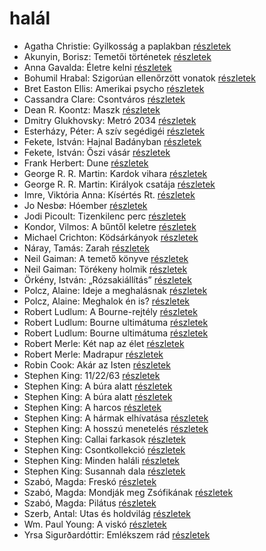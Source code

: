 # halál

- Agatha Christie: Gyilkosság a paplakban [részletek](_details/%7Bopf.creator%7D.md#id_68)
- Akunyin, Borisz: Temetői történetek [részletek](_details/%7Bopf.creator%7D.md#id_714)
- Anna Gavalda: Életre kelni [részletek](_details/%7Bopf.creator%7D.md#id_1303)
- Bohumil Hrabal: Szigorúan ellenőrzött vonatok [részletek](_details/%7Bopf.creator%7D.md#id_449)
- Bret Easton Ellis: Amerikai psycho [részletek](_details/%7Bopf.creator%7D.md#id_1446)
- Cassandra Clare: Csontváros [részletek](_details/%7Bopf.creator%7D.md#id_635)
- Dean R. Koontz: Maszk [részletek](_details/%7Bopf.creator%7D.md#id_1101)
- Dmitry Glukhovsky: Metró 2034 [részletek](_details/%7Bopf.creator%7D.md#id_355)
- Esterházy, Péter: A szív segédigéi [részletek](_details/%7Bopf.creator%7D.md#id_1020)
- Fekete, István: Hajnal Badányban [részletek](_details/%7Bopf.creator%7D.md#id_729)
- Fekete, István: Őszi vásár [részletek](_details/%7Bopf.creator%7D.md#id_736)
- Frank Herbert: Dune [részletek](_details/%7Bopf.creator%7D.md#id_182)
- George R. R. Martin: Kardok vihara [részletek](_details/%7Bopf.creator%7D.md#id_424)
- George R. R. Martin: Királyok csatája [részletek](_details/%7Bopf.creator%7D.md#id_418)
- Imre, Viktória Anna: Kísértés Rt. [részletek](_details/%7Bopf.creator%7D.md#id_632)
- Jo Nesbø: Hóember [részletek](_details/%7Bopf.creator%7D.md#id_582)
- Jodi Picoult: Tizenkilenc perc [részletek](_details/%7Bopf.creator%7D.md#id_348)
- Kondor, Vilmos: A bűntől keletre [részletek](_details/%7Bopf.creator%7D.md#id_980)
- Michael Crichton: Ködsárkányok [részletek](_details/%7Bopf.creator%7D.md#id_755)
- Náray, Tamás: Zarah [részletek](_details/%7Bopf.creator%7D.md#id_1234)
- Neil Gaiman: A temető könyve [részletek](_details/%7Bopf.creator%7D.md#id_1424)
- Neil Gaiman: Törékeny holmik [részletek](_details/%7Bopf.creator%7D.md#id_1436)
- Örkény, István: „Rózsakiállítás” [részletek](_details/%7Bopf.creator%7D.md#id_515)
- Polcz, Alaine: Ideje a meghalásnak [részletek](_details/%7Bopf.creator%7D.md#id_1440)
- Polcz, Alaine: Meghalok én is? [részletek](_details/%7Bopf.creator%7D.md#id_1441)
- Robert Ludlum: A Bourne-rejtély [részletek](_details/%7Bopf.creator%7D.md#id_30)
- Robert Ludlum: Bourne ultimátuma [részletek](_details/%7Bopf.creator%7D.md#id_31)
- Robert Ludlum: Bourne ultimátuma [részletek](_details/%7Bopf.creator%7D.md#id_32)
- Robert Merle: Két nap az élet [részletek](_details/%7Bopf.creator%7D.md#id_331)
- Robert Merle: Madrapur [részletek](_details/%7Bopf.creator%7D.md#id_334)
- Robin Cook: Akár az Isten [részletek](_details/%7Bopf.creator%7D.md#id_87)
- Stephen King: 11/22/63 [részletek](_details/%7Bopf.creator%7D.md#id_523)
- Stephen King: A búra alatt [részletek](_details/%7Bopf.creator%7D.md#id_556)
- Stephen King: A búra alatt [részletek](_details/%7Bopf.creator%7D.md#id_557)
- Stephen King: A harcos [részletek](_details/%7Bopf.creator%7D.md#id_539)
- Stephen King: A hármak elhívatása [részletek](_details/%7Bopf.creator%7D.md#id_540)
- Stephen King: A hosszú menetelés [részletek](_details/%7Bopf.creator%7D.md#id_932)
- Stephen King: Callai farkasok [részletek](_details/%7Bopf.creator%7D.md#id_847)
- Stephen King: Csontkollekció [részletek](_details/%7Bopf.creator%7D.md#id_571)
- Stephen King: Minden haláli [részletek](_details/%7Bopf.creator%7D.md#id_573)
- Stephen King: Susannah dala [részletek](_details/%7Bopf.creator%7D.md#id_542)
- Szabó, Magda: Freskó [részletek](_details/%7Bopf.creator%7D.md#id_1347)
- Szabó, Magda: Mondják meg Zsófikának [részletek](_details/%7Bopf.creator%7D.md#id_1346)
- Szabó, Magda: Pilátus [részletek](_details/%7Bopf.creator%7D.md#id_1351)
- Szerb, Antal: Utas és holdvilág [részletek](_details/%7Bopf.creator%7D.md#id_387)
- Wm. Paul Young: A viskó [részletek](_details/%7Bopf.creator%7D.md#id_962)
- Yrsa Sigurðardóttir: Emlékszem ​rád [részletek](_details/%7Bopf.creator%7D.md#id_1727)